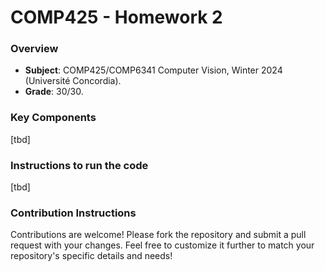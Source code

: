 # COMP425 - Homework 2
### Overview
- **Subject**: COMP425/COMP6341 Computer Vision, Winter 2024 (Université Concordia).
- **Grade**: 30/30.

### Key Components
[tbd]

### Instructions to run the code
[tbd]
### Contribution Instructions
Contributions are welcome!
Please fork the repository and submit a pull request with your changes.
Feel free to customize it further to match your repository's specific details and needs!

